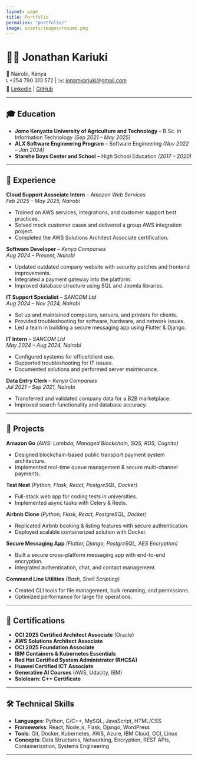 ```yaml
---
layout: page
title: Portfolio
permalink: "portfolio/"
image: assets/images/resume.png
---
```


# 👨‍💻 Jonathan Kariuki

📍 Nairobi, Kenya  
📞 +254 790 313 572 | ✉️ [jonamkariuki@gmail.com](mailto:jonamkariuki@gmail.com)  
🔗 [LinkedIn](https://www.linkedin.com/in/jonathan-kariuki-711039213/) | [GitHub](https://github.com/KariukiJonathan)

---

## 🎓 Education

- **Jomo Kenyatta University of Agriculture and Technology** – B.Sc. in Information Technology _(Sep 2021 – May 2025)_
- **ALX Software Engineering Program** – Software Engineering _(Nov 2022 – Jan 2024)_
- **Starehe Boys Center and School** – High School Education _(2017 – 2020)_

---

## 💼 Experience

**Cloud Support Associate Intern** – _Amazon Web Services_  
_Feb 2025 – May 2025, Nairobi_

- Trained on AWS services, integrations, and customer support best practices.
- Solved mock customer cases and delivered a group AWS integration project.
- Completed the AWS Solutions Architect Associate certification.

**Software Developer** – _Kenya Companies_  
_Aug 2024 – Present, Nairobi_

- Updated outdated company website with security patches and frontend improvements.
- Integrated a payment gateway into the platform.
- Improved database structure using SQL and Joomla libraries.

**IT Support Specialist** – _SANCOM Ltd_  
_Aug 2024 – Nov 2024, Nairobi_

- Set up and maintained computers, servers, and printers for clients.
- Provided troubleshooting for software, hardware, and network issues.
- Led a team in building a secure messaging app using Flutter & Django.

**IT Intern** – _SANCOM Ltd_  
_May 2024 – Aug 2024, Nairobi_

- Configured systems for office/client use.
- Supported troubleshooting for IT issues.
- Documented solutions and performed server maintenance.

**Data Entry Clerk** – _Kenya Companies_  
_Jul 2021 – Sep 2021, Nairobi_

- Transferred and validated company data for a B2B marketplace.
- Improved search functionality and database accuracy.

---

## 🚀 Projects

**Amazon Go** _(AWS: Lambda, Managed Blockchain, SQS, RDS, Cognito)_

- Designed blockchain-based public transport payment system architecture.
- Implemented real-time queue management & secure multi-channel payments.

**Test Nest** _(Python, Flask, React, PostgreSQL, Docker)_

- Full-stack web app for coding tests in universities.
- Implemented async tasks with Celery & Redis.

**Airbnb Clone** _(Python, Flask, React, PostgreSQL, Docker)_

- Replicated Airbnb booking & listing features with secure authentication.
- Deployed scalable containerized solution with Docker.

**Secure Messaging App** _(Flutter, Django, PostgreSQL, AES Encryption)_

- Built a secure cross-platform messaging app with end-to-end encryption.
- Integrated authentication, chat, and contact management.

**Command Line Utilities** _(Bash, Shell Scripting)_

- Created CLI tools for file management, bulk renaming, and permissions.
- Optimized performance for large file operations.

---

## 📜 Certifications

- **OCI 2025 Certified Architect Associate** (Oracle)
- **AWS Solutions Architect Associate**
- **OCI 2025 Foundation Associate**
- **IBM Containers & Kubernetes Essentials**
- **Red Hat Certified System Administrator (RHCSA)**
- **Huawei Certified ICT Associate**
- **Generative AI Courses** (AWS, Udacity, IBM)
- **Sololearn: C++ Certificate**

---

## 🛠️ Technical Skills

- **Languages**: Python, C/C++, MySQL, JavaScript, HTML/CSS
- **Frameworks**: React, Node.js, Flask, Django, WordPress
- **Tools**: Git, Docker, Kubernetes, AWS, Azure, IBM Cloud, OCI, Linux
- **Concepts**: Data Structures, Networking, Encryption, REST APIs, Containerization, Systems Engineering

---
